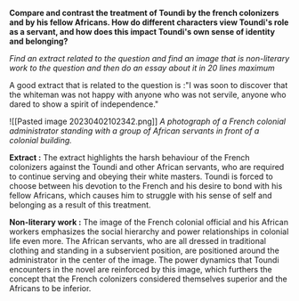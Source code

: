 
**Compare and contrast the treatment of Toundi by the french colonizers and by his fellow Africans. How do different characters view Toundi's role as a servant, and how does this impact Toundi's own sense of identity and belonging?** 

*Find an extract related to the question and find an image that is non-literary work to the question and then do an essay about it in 20 lines maximum*

A good extract that is related to the question is :"I was soon to discover that the whiteman was not happy with anyone who was not servile, anyone who dared to show a spirit of independence."

![[Pasted image 20230402102342.png]]
*A photograph of a French colonial administrator standing with a group of African servants in front of a colonial building.*

**Extract :**
The extract highlights the harsh behaviour of the French colonizers  against the Toundi and other African servants, who are required to continue serving and obeying their white masters. Toundi is forced to choose between his devotion to the French and his desire to bond with his fellow Africans, which causes him to struggle with his sense of self and belonging as a result of this treatment. 

**Non-literary work :**
The image of the French colonial official and his African workers emphasizes the social hierarchy and power relationships in colonial life even more. The African servants, who are all dressed in traditional clothing and standing in a subservient position, are positioned around the administrator in the center of the image. The power dynamics that Toundi encounters in the novel are reinforced by this image, which furthers the concept that the French colonizers considered themselves superior and the Africans to be inferior.


